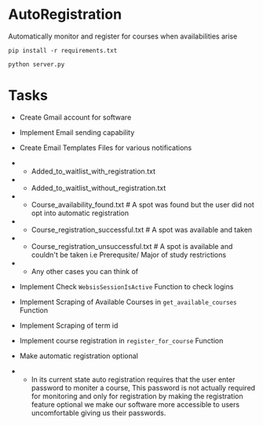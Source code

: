 # AutoRegistration
Automatically monitor and register for courses when availabilities arise

```pip install -r requirements.txt```

```python server.py```

# Tasks 
* Create Gmail account for software
* Implement Email sending capability
* Create Email Templates Files for various notifications 
* * Added_to_waitlist_with_registration.txt
* * Added_to_waitlist_without_registration.txt
* * Course_availability_found.txt # A spot was found but the user did not opt into automatic registration
* * Course_registration_successful.txt # A spot was available and taken
* * Course_registration_unsuccessful.txt # A spot is available and couldn't be taken i.e Prerequsite/ Major of study restrictions
* * Any other cases you can think of
  
* Implement Check ```WebsisSessionIsActive``` Function to check logins
* Implement Scraping of Available Courses in ```get_available_courses``` Function  
* Implement Scraping of term id
* Implement course registration in ```register_for_course``` Function
* Make automatic registration optional
* * In its current state auto registration requires that the user enter password to moniter a course, This password is not actually required for monitoring and only for registration by making the registration feature optional we make our software more accessible to users uncomfortable giving us their passwords.